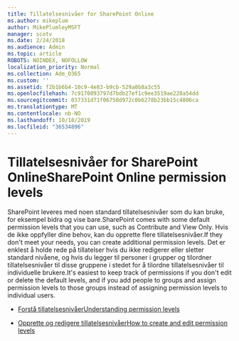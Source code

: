 ```yaml
---
title: Tillatelsesnivåer for SharePoint Online
ms.author: mikeplum
author: MikePlumleyMSFT
manager: scotv
ms.date: 2/24/2018
ms.audience: Admin
ms.topic: article
ROBOTS: NOINDEX, NOFOLLOW
localization_priority: Normal
ms.collection: Adm_O365
ms.custom: ''
ms.assetid: f2b1b6b4-10c9-4e83-b9cb-529a0b8a3c55
ms.openlocfilehash: 7c9170093797d7bdb27ef1c9ee3519ae228a54dd
ms.sourcegitcommit: 037331d71f06750d972c0b6278b23bb15c4806ca
ms.translationtype: MT
ms.contentlocale: nb-NO
ms.lasthandoff: 10/18/2019
ms.locfileid: "36534896"
---
```

# <a name="sharepoint-online-permission-levels"></a><span data-ttu-id="0a576-102">Tillatelsesnivåer for SharePoint Online</span><span class="sxs-lookup"><span data-stu-id="0a576-102">SharePoint Online permission levels</span></span>

<span data-ttu-id="0a576-103">SharePoint leveres med noen standard tillatelsesnivåer som du kan bruke, for eksempel bidra og vise bare.</span><span class="sxs-lookup"><span data-stu-id="0a576-103">SharePoint comes with some default permission levels that you can use, such as Contribute and View Only.</span></span> <span data-ttu-id="0a576-104">Hvis de ikke oppfyller dine behov, kan du opprette flere tillatelsesnivåer.</span><span class="sxs-lookup"><span data-stu-id="0a576-104">If they don't meet your needs, you can create additional permission levels.</span></span> <span data-ttu-id="0a576-105">Det er enklest å holde rede på tillatelser hvis du ikke redigerer eller sletter standard nivåene, og hvis du legger til personer i grupper og tilordner tillatelsesnivåer til disse gruppene i stedet for å tilordne tillatelsesnivåer til individuelle brukere.</span><span class="sxs-lookup"><span data-stu-id="0a576-105">It's easiest to keep track of permissions if you don't edit or delete the default levels, and if you add people to groups and assign permission levels to those groups instead of assigning permission levels to individual users.</span></span>
  
- [<span data-ttu-id="0a576-106">Forstå tillatelsesnivåer</span><span class="sxs-lookup"><span data-stu-id="0a576-106">Understanding permission levels</span></span>](https://go.microsoft.com/fwlink/?linkid=867071)
    
- [<span data-ttu-id="0a576-107">Opprette og redigere tillatelsesnivåer</span><span class="sxs-lookup"><span data-stu-id="0a576-107">How to create and edit permission levels</span></span>](https://go.microsoft.com/fwlink/?linkid=867072)
    

